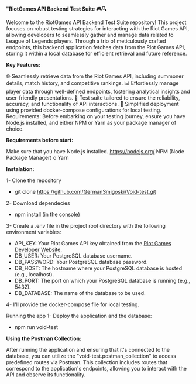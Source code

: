 
**"RiotGames API Backend Test Suite 🎮🔍**

Welcome to the RiotGames API Backend Test Suite repository! This project focuses on robust testing strategies for interacting with the Riot Games API, allowing developers to seamlessly gather and manage data related to League of Legends players. Through a trio of meticulously crafted endpoints, this backend application fetches data from the Riot Games API, storing it within a local database for efficient retrieval and future reference.

**Key Features:**

🌐 Seamlessly retrieve data from the Riot Games API, including summoner details, match history, and competitive rankings.
📊 Effortlessly manage player data through well-defined endpoints, fostering analytical insights and user-friendly presentations.
📁 Test suite tailored to ensure the reliability, accuracy, and functionality of API interactions.
🚀 Simplified deployment using provided docker-compose configurations for local testing.
Requirements:
Before embarking on your testing journey, ensure you have Node.js installed, and either NPM or Yarn as your package manager of choice.

**Requirements before start:**

Make sure that you have Node.js installed. https://nodejs.org/
NPM (Node Package Manager) o Yarn

**Instalation:** 

1- Clone the repository
- git clone https://github.com/GermanSmigoski/Void-test.git

2- Download dependecies
- npm install (in the console)

3- Create a .env file in the project root directory with the following environment variables:
- API_KEY: Your Riot Games API key obtained from the [Riot Games Developer Website](https://developer.riotgames.com).
- DB_USER: Your PostgreSQL database username.
- DB_PASSWORD: Your PostgreSQL database password.
- DB_HOST: The hostname where your PostgreSQL database is hosted (e.g., localhost).
- DB_PORT: The port on which your PostgreSQL database is running (e.g., 5432).
- DB_DATABASE: The name of the database to be used.

4- I'll provide the docker-compose file for local testing.

Running the app
1- Deploy the application and the database:
- npm run void-test

**Using the Postman Collection:**

After running the application and ensuring that it's connected to the database, you can utilize the "void-test.postman_collection" to access predefined routes via Postman. This collection includes routes that correspond to the application's endpoints, allowing you to interact with the API and observe its functionality.
